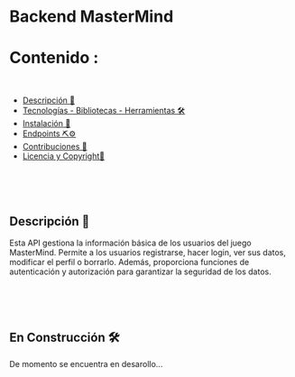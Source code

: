 # Backend MasterMind


# Contenido :

<br>

- [Descripción 📝](#descripción)
- [Tecnologías - Bibliotecas - Herramientas 🛠️](#tecnologías---bibliotecas---herramientas)
- [Instalación 🚀](#instalación)
- [Endpoints ⛏️⚙️](#endpoints)
- [Contribuciones 🤝](#contribuciones)
- [Licencia y Copyright📃](#licencia-y-copyright)

<br>
<br>
<br>

## Descripción 📝

Esta API gestiona la información básica de los usuarios del juego MasterMind. Permite a los usuarios registrarse, hacer login, ver sus datos, modificar el perfil o borrarlo. Además, proporciona funciones de autenticación y autorización para garantizar la seguridad de los datos.

<br>
<br>
<br>

## En Construcción 🛠️
De momento se encuentra en desarollo...